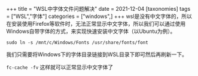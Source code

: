 +++
title =  "WSL中字体文件问题解决"
date =   2021-12-04
[taxonomies] 
tags = ["WSL","字体"]
categories = ["windows",]
+++
wsl是没有中文字体的，所以在安装使用Firefox等软件时，无法正常显示中文字体，所以我们可以通过使用Windows自带字体的方式，来实现快速安装中文字体（以Ubuntu为例）。

`sudo ln -s /mnt/c/Windows/Fonts /usr/share/fonts/font`

我们只需要将Windows下的字体目录链接到WSL目录下即可然后再刷新一下。

`fc-cache -fv`
这样就可以正常显示中文字体了
